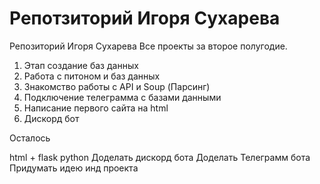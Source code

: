# Репотзиторий Игоря Сухарева


Репозиторий Игоря Сухарева
Все проекты за второе полугодие.

1. Этап создание баз данных
2. Работа с питоном и баз данных
3. Знакомство работы с API и Soup (Парсинг)
4. Подключение телеграмма с базами данными
5. Написание первого сайта на html
6. Дискорд бот

Осталось

html  + flask python 
Доделать дискорд бота 
Доделать Телеграмм бота
Придумать идею инд проекта

 
